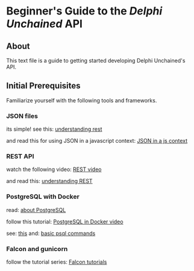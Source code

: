 # Beginner's Guide to the *Delphi Unchained* API

## About

This text file is a guide to getting started developing Delphi Unchained's API.



## Initial Prerequisites

Familiarize yourself with the following tools and frameworks.


### JSON files

its simple! see this:
[understanding rest](https://spring.io/understanding/JSON)

and read this for using JSON in a javascript context:
[JSON in a js context](https://www.w3schools.com/js/js_json_intro.asp)



### REST API

watch the following video:
[REST video](https://www.youtube.com/watch?v=7YcW25PHnAA)

and read this:
[understanding REST](https://spring.io/understanding/REST)



### PostgreSQL with Docker

read:
[about PostgreSQL](https://www.postgresql.org/about/)

follow this tutorial:
[PostgreSQL in Docker video](https://www.youtube.com/watch?v=A8dErdDMqb0)

see:
[this](https://gist.github.com/Kartones/dd3ff5ec5ea238d4c546)
and:
[basic psql commands](https://manikandanmv.wordpress.com/tag/basic-psql-commands/)



### Falcon and gunicorn

follow the tutorial series:
[Falcon tutorials](https://www.youtube.com/watch?v=W6JvboT8Uo8)

